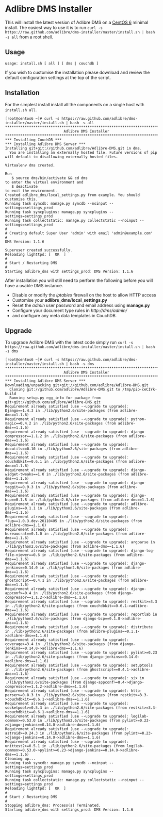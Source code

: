# Adlibre DMS Installer

This will install the latest version of Adlibre DMS on a [CentOS 6](http://www.centos.org) minimal
install. The easiest way to use it is to run `curl -s https://raw.github.com/adlibre/dms-installer/master/install.sh | bash -s all`
from a root shell.

## Usage

	usage: install.sh [ all ] [ dms | couchdb ]

If you wish to customise the installation please download and review the
default configuration settings at the top of the script.

## Installation

For the simplest install install all the components on a single host with
`install.sh all`.

	[root@centos6 ~]# curl -s https://raw.github.com/adlibre/dms-installer/master/install.sh | bash -s all
	********************************************************************************
							   Adlibre DMS Installer
	********************************************************************************
	*** Installing CouchDB ***
	*** Installing Adlibre DMS Server ***
	Installing git+git://github.com/adlibre/Adlibre-DMS.git in dms.
	  You are installing an externally hosted file. Future versions of pip will default to disallowing externally hosted files.
	
	Virtualenv dms created.
	
	Run
	   $ source dms/bin/activate && cd dms
	to enter the virtual environment and
	   $ deactivate
	to exit the environment.
	Created adlibre_dms/local_settings.py from example. You should customise this.
	Running task syncdb: manage.py syncdb --noinput --settings=settings_prod
	Running task syncplugins: manage.py syncplugins --settings=settings_prod
	Running task collectstatic: manage.py collectstatic --noinput --settings=settings_prod
	#
	# Creating default Super User 'admin' with email 'admin@example.com'
	#
	DMS Version: 1.1.6
	
	Superuser created successfully.
	Reloading lighttpd: [  OK  ]
	#
	# Start / Restarting DMS
	#
	Starting adlibre_dms with settings_prod: DMS Version: 1.1.6


After installation you will still need to perform the following before you will
have a usable DMS instance.

* Disable or modify the _iptables_ firewall on the host to allow HTTP access
* Customise your __adlibre_dms/local_settings.py__
* Reset the _admin_ user password and email address using __manage.py__
* Configure your document type rules in _http://dms/admin/_
* and configure any meta data templates in CouchDB.

## Upgrade

To upgrade Adlibre DMS with the latest code simply run
`curl -s https://raw.github.com/adlibre/dms-installer/master/install.sh | bash -s dms`

	[root@centos6 ~]# curl -s https://raw.github.com/adlibre/dms-installer/master/install.sh | bash -s dms
	********************************************************************************
							   Adlibre DMS Installer
	********************************************************************************
	*** Installing Adlibre DMS Server ***
	Downloading/unpacking git+git://github.com/adlibre/Adlibre-DMS.git
	  Cloning git://github.com/adlibre/Adlibre-DMS.git to /tmp/pip-ceCIYk-build
	  Running setup.py egg_info for package from git+git://github.com/adlibre/Adlibre-DMS.git
	Requirement already satisfied (use --upgrade to upgrade): Django==1.4.3 in ./lib/python2.6/site-packages (from adlibre-dms==1.1.6)
	Requirement already satisfied (use --upgrade to upgrade): python-magic==0.4.2 in ./lib/python2.6/site-packages (from adlibre-dms==1.1.6)
	Requirement already satisfied (use --upgrade to upgrade): django-compressor==1.1.2 in ./lib/python2.6/site-packages (from adlibre-dms==1.1.6)
	Requirement already satisfied (use --upgrade to upgrade): docutils==0.10 in ./lib/python2.6/site-packages (from adlibre-dms==1.1.6)
	Requirement already satisfied (use --upgrade to upgrade): couchdbkit==0.6.1 in ./lib/python2.6/site-packages (from adlibre-dms==1.1.6)
	Requirement already satisfied (use --upgrade to upgrade): django-widget-tweaks==1.0 in ./lib/python2.6/site-packages (from adlibre-dms==1.1.6)
	Requirement already satisfied (use --upgrade to upgrade): django-taggit==0.9.3 in ./lib/python2.6/site-packages (from adlibre-dms==1.1.6)
	Requirement already satisfied (use --upgrade to upgrade): django-bcp==0.1.8 in ./lib/python2.6/site-packages (from adlibre-dms==1.1.6)
	Requirement already satisfied (use --upgrade to upgrade): adlibre-plugins==0.1.1 in ./lib/python2.6/site-packages (from adlibre-dms==1.1.6)
	Requirement already satisfied (use --upgrade to upgrade): flup==1.0.3.dev-20110405 in ./lib/python2.6/site-packages (from adlibre-dms==1.1.6)
	Requirement already satisfied (use --upgrade to upgrade): bureaucrat==0.1.0 in ./lib/python2.6/site-packages (from adlibre-dms==1.1.6)
	Requirement already satisfied (use --upgrade to upgrade): argparse in ./lib/python2.6/site-packages (from adlibre-dms==1.1.6)
	Requirement already satisfied (use --upgrade to upgrade): django-log-file-viewer==0.6 in ./lib/python2.6/site-packages (from adlibre-dms==1.1.6)
	Requirement already satisfied (use --upgrade to upgrade): django-jenkins==0.14.0 in ./lib/python2.6/site-packages (from adlibre-dms==1.1.6)
	Requirement already satisfied (use --upgrade to upgrade): ghostscript==0.4.1 in ./lib/python2.6/site-packages (from adlibre-dms==1.1.6)
	Requirement already satisfied (use --upgrade to upgrade): django-appconf>=0.4 in ./lib/python2.6/site-packages (from django-compressor==1.1.2->adlibre-dms==1.1.6)
	Requirement already satisfied (use --upgrade to upgrade): restkit>=3.3 in ./lib/python2.6/site-packages (from couchdbkit==0.6.1->adlibre-dms==1.1.6)
	Requirement already satisfied (use --upgrade to upgrade): reportlab in ./lib/python2.6/site-packages (from django-bcp==0.1.8->adlibre-dms==1.1.6)
	Requirement already satisfied (use --upgrade to upgrade): distribute in ./lib/python2.6/site-packages (from adlibre-plugins==0.1.1->adlibre-dms==1.1.6)
	Requirement already satisfied (use --upgrade to upgrade): coverage>=3.4 in ./lib/python2.6/site-packages (from django-jenkins==0.14.0->adlibre-dms==1.1.6)
	Requirement already satisfied (use --upgrade to upgrade): pylint>=0.23 in ./lib/python2.6/site-packages (from django-jenkins==0.14.0->adlibre-dms==1.1.6)
	Requirement already satisfied (use --upgrade to upgrade): setuptools in ./lib/python2.6/site-packages (from ghostscript==0.4.1->adlibre-dms==1.1.6)
	Requirement already satisfied (use --upgrade to upgrade): six in ./lib/python2.6/site-packages (from django-appconf>=0.4->django-compressor==1.1.2->adlibre-dms==1.1.6)
	Requirement already satisfied (use --upgrade to upgrade): http-parser>=0.8.3 in ./lib/python2.6/site-packages (from restkit>=3.3->couchdbkit==0.6.1->adlibre-dms==1.1.6)
	Requirement already satisfied (use --upgrade to upgrade): socketpool>=0.5.3 in ./lib/python2.6/site-packages (from restkit>=3.3->couchdbkit==0.6.1->adlibre-dms==1.1.6)
	Requirement already satisfied (use --upgrade to upgrade): logilab-common>=0.53.0 in ./lib/python2.6/site-packages (from pylint>=0.23->django-jenkins==0.14.0->adlibre-dms==1.1.6)
	Requirement already satisfied (use --upgrade to upgrade): astroid>=0.24.3 in ./lib/python2.6/site-packages (from pylint>=0.23->django-jenkins==0.14.0->adlibre-dms==1.1.6)
	Requirement already satisfied (use --upgrade to upgrade): unittest2>=0.5.1 in ./lib/python2.6/site-packages (from logilab-common>=0.53.0->pylint>=0.23->django-jenkins==0.14.0->adlibre-dms==1.1.6)
	Cleaning up...
	Running task syncdb: manage.py syncdb --noinput --settings=settings_prod
	Running task syncplugins: manage.py syncplugins --settings=settings_prod
	Running task collectstatic: manage.py collectstatic --noinput --settings=settings_prod
	Reloading lighttpd: [  OK  ]
	#
	# Start / Restarting DMS
	#
	Stopping adlibre_dms: Process(s) Terminated.
	Starting adlibre_dms with settings_prod: DMS Version: 1.1.6
